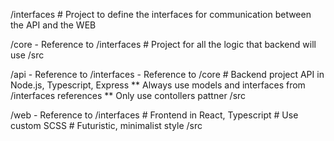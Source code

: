 


/interfaces
    # Project to define the interfaces for communication between the API and the WEB

/core
    - Reference to /interfaces
    # Project for all the logic that backend will use
    /src

/api
    - Reference to /interfaces
    - Reference to /core
    # Backend project API in Node.js, Typescript, Express
    ** Always use models and interfaces from /interfaces references
    ** Only use contollers pattner
    /src

/web
    - Reference to /interfaces
    # Frontend in React, Typescript
    # Use custom SCSS
    # Futuristic, minimalist style
    /src
